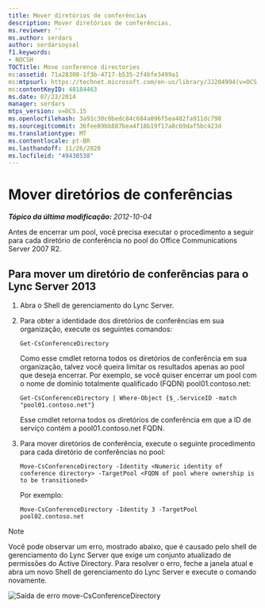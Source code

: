 ```yaml
---
title: Mover diretórios de conferências
description: Mover diretórios de conferências.
ms.reviewer: ''
ms.author: serdars
author: serdarsoysal
f1.keywords:
- NOCSH
TOCTitle: Move conference directories
ms:assetid: 71a28308-1f3b-4717-b535-2f4bfe3499a1
ms:mtpsurl: https://technet.microsoft.com/en-us/library/JJ204994(v=OCS.15)
ms:contentKeyID: 48184463
ms.date: 07/23/2014
manager: serdars
mtps_version: v=OCS.15
ms.openlocfilehash: 3a91c30c0bedc84c684a096f5ea482fa911dc798
ms.sourcegitcommit: 36fee89bb887bea4f18b19f17a8c69daf5bc423d
ms.translationtype: MT
ms.contentlocale: pt-BR
ms.lasthandoff: 11/26/2020
ms.locfileid: "49438538"
---
```

# <a name="move-conference-directories"></a>Mover diretórios de conferências

<div data-xmlns="http://www.w3.org/1999/xhtml">

<div class="topic" data-xmlns="http://www.w3.org/1999/xhtml" data-msxsl="urn:schemas-microsoft-com:xslt" data-cs="https://msdn.microsoft.com/">

<div data-asp="https://msdn2.microsoft.com/asp">



</div>

<div id="mainSection">

<div id="mainBody">

<span> </span>

_**Tópico da última modificação:** 2012-10-04_

Antes de encerrar um pool, você precisa executar o procedimento a seguir para cada diretório de conferência no pool do Office Communications Server 2007 R2.

<div>

## <a name="to-move-a-conference-directory-to-lync-server-2013"></a>Para mover um diretório de conferências para o Lync Server 2013

1.  Abra o Shell de gerenciamento do Lync Server.

2.  Para obter a identidade dos diretórios de conferências em sua organização, execute os seguintes comandos:
    
        Get-CsConferenceDirectory
    
    Como esse cmdlet retorna todos os diretórios de conferência em sua organização, talvez você queira limitar os resultados apenas ao pool que deseja encerrar. Por exemplo, se você quiser encerrar um pool com o nome de domínio totalmente qualificado (FQDN) pool01.contoso.net:
    
        Get-CsConferenceDirectory | Where-Object {$_.ServiceID -match "pool01.contoso.net"}
    
    Esse cmdlet retorna todos os diretórios de conferência em que a ID de serviço contém a pool01.contoso.net FQDN.

3.  Para mover diretórios de conferência, execute o seguinte procedimento para cada diretório de conferências no pool:
    
        Move-CsConferenceDirectory -Identity <Numeric identity of conference directory> -TargetPool <FQDN of pool where ownership is to be transitioned>
    
    Por exemplo:
    
        Move-CsConferenceDirectory -Identity 3 -TargetPool pool02.contoso.net

<div>


> [!NOTE]  
> Você pode observar um erro, mostrado abaixo, que é causado pelo shell de gerenciamento do Lync Server que exige um conjunto atualizado de permissões do Active Directory. Para resolver o erro, feche a janela atual e abra um novo Shell de gerenciamento do Lync Server e execute o comando novamente.



</div>

![Saída de erro move-CsConferenceDirectory](images/JJ204994.4748b9e8-9651-4527-afe1-cbdc6d5ce4a8(OCS.15).jpg "Move-CsConferenceDirectory saída de erro")

</div>

</div>

<span> </span>

</div>

</div>

</div>

